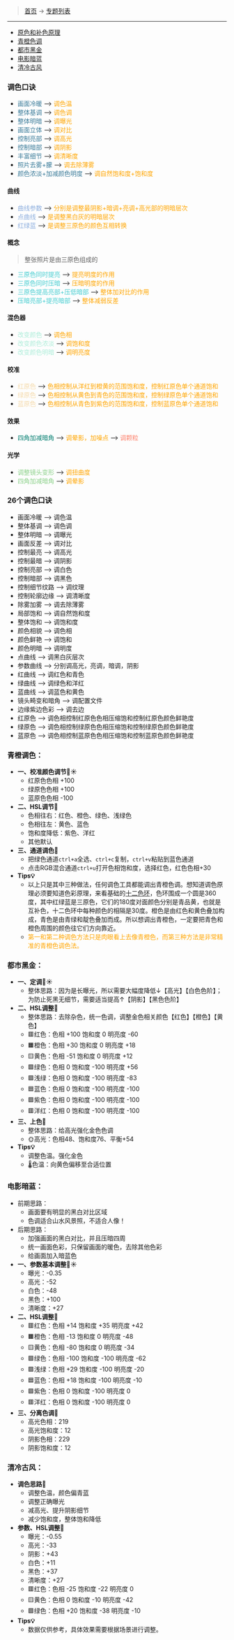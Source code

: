 >  [首页](../README.md) -> [专题列表](专题列表.md)

---

* [原色和补色原理](./CameraRaw相关/原色和补色原理.md)
* [青橙色调](#Lime-orange_tones)
* [都市黑金](#Black-gold_tones)
* [电影暗蓝](#Dark-blue_tones)
* [清冷古风](#Cool-ancient_tones)

### 调色口诀
* <div><font color="#3A7B99">画面冷暖</font> --> <font color="orange">调色温</font></div>
* <div><font color="#3A7B99">整体基调</font> --> <font color="orange">调色调</font></div>
* <div><font color="#3A7B99">整体明暗</font> --> <font color="orange">调曝光</font></div>
* <div><font color="#3A7B99">画面立体</font> --> <font color="orange">调对比</font></div>
* <div><font color="#3A7B99">控制亮部</font> --> <font color="orange">调高光</font></div>
* <div><font color="#3A7B99">控制暗部</font> --> <font color="orange">调阴影</font></div>
* <div><font color="#3A7B99">丰富细节</font> --> <font color="orange">调清晰度</font></div>
* <div><font color="#3A7B99">照片去雾+朦</font> --> <font color="orange">调去除薄雾</font></div>
* <div><font color="#3A7B99">颜色浓淡+加减颜色明度</font> --> <font color="orange">调自然饱和度+饱和度</font></div>

#### 曲线
* <div><font color="#8CAEDE">曲线参数</font> --> <font color="orange">分别是调整最阴影+暗调+亮调+高光部的明暗层次</font></div>
* <div><font color="#8CAEDE">点曲线</font> --> <font color="orange">是调整黑白灰的明暗层次</font></div>
* <div><font color="#8CAEDE">红绿蓝</font> --> <font color="orange">是调整三原色的颜色互相转换</font></div>

#### 概念
> 整张照片是由三原色组成的
* <div><font color="#46CDD0">三原色同时提亮</font> --> <font color="orange">提亮明度的作用</font></div>
* <div><font color="#46CDD0">三原色同时压暗</font> --> <font color="orange">压暗明度的作用</font></div>
* <div><font color="#46CDD0">三原色提高亮部+压低暗部</font> --> <font color="orange">整体加对比的作用</font></div>
* <div><font color="#46CDD0">压暗亮部+提亮暗部</font> --> <font color="orange">整体减弱反差</font></div>

#### 混色器
* <div><font color="#ACEDD9">改变颜色</font> --> <font color="orange">调色相</font></div>
* <div><font color="#ACEDD9">改变颜色浓淡</font> --> <font color="orange">调饱和度</font></div>
* <div><font color="#ACEDD9">改变颜色明暗</font> --> <font color="orange">调明亮度</font></div>

#### 校准
* <div><font color="#F5DAAB">红原色</font> --> <font color="orange">色相控制从洋红到橙黄的范围饱和度，控制红原色单个通道饱和</font></div>
* <div><font color="#F5DAAB">绿原色</font> --> <font color="orange">色相控制从黄色到青色的范围饱和度，控制绿原色单个通道饱和</font></div>
* <div><font color="#F5DAAB">蓝原色</font> --> <font color="orange">色相控制从青色到紫色的范围饱和度，控制蓝原色单个通道饱和</font></div>

#### 效果
* <div><font color="#017D6F">四角加减暗角</font> --> <font color="orange">调晕影，加噪点</font> --> <font color="#FD836E">调颗粒</font></div>

#### 光学
* <div><font color="#8AD088">调整镜头变形</font> --> <font color="orange">调扭曲度</font></div>
* <div><font color="#8AD088">四角加减暗角</font> --> <font color="orange">调晕影</font></div>


### 26个调色口诀
* 画面冷暖 --> 调色温
* 整体基调 --> 调色调
* 整体明暗 --> 调曝光
* 画面反差 --> 调对比
* 控制最亮 --> 调高光
* 控制最暗 --> 调阴影
* 控制亮部 --> 调白色
* 控制暗部 --> 调黑色
* 控制细节纹路 --> 调纹理
* 控制轮廓边缘 --> 调清晰度
* 除雾加雾 --> 调去除薄雾
* 局部饱和 --> 调自然饱和度
* 整体饱和 --> 调饱和度
* 颜色相貌 --> 调色相
* 颜色鲜艳 --> 调饱和
* 颜色明暗 --> 调明度
* 点曲线 --> 调黑白灰层次
* 参数曲线 --> 分别调高光，亮调，暗调，阴影
* 红曲线 --> 调红色和青色
* 绿曲线 --> 调绿色和洋红
* 蓝曲线 --> 调蓝色和黄色
* 镜头畸变和暗角 --> 调配置文件
* 边缘紫边色彩 --> 调去边
* 红原色 --> 调色相控制红原色色相压缩饱和控制红原色颜色鲜艳度
* 绿原色 --> 调色相控制绿原色色相压缩饱和控制绿原色颜色鲜艳度
* 蓝原色 --> 调色相控制蓝原色色相压缩饱和控制蓝原色颜色鲜艳度

### <span id="Lime-orange_tones">青橙调色</span>：
+ **一、校准颜色调节🌟☀️**
    - 红原色色相 +100
    - 绿原色色相 +100
    - 蓝原色色相 -100
+ **二、HSL调节🌈**
    - 色相往右：红色、橙色、绿色、浅绿色
    - 色相往左：黄色、蓝色
    - 饱和度降低：紫色、洋红
    - 其他默认
+ **三、通道调色🎨**
    - 把绿色通道`ctrl+a`全选、`ctrl+c`复制，`ctrl+v`粘贴到蓝色通道
    - 点击RGB混合通道`ctrl+u`打开色相饱和度，选择红色，红色色相+30
+ **Tips💡**
    - 以上只是其中三种做法，任何调色工具都能调出青橙色调。想知道调色原理必须要知道色彩原理，来看基础的[十二色环](../topwrite/assets/images/material/十二色环.jpg)，色环围成一个圆是360度，其中红绿蓝是三原色，它们的180度对面颜色分别是青品黄，也就是互补色，十二色环中每种颜色的相隔是30度。橙色是由红色和黄色叠加构成，青色是由青绿和靛色叠加而成。所以想调出青橙色，一定要把青色和橙色周围的颜色往它们方向靠近。
    - <font color="orange">第一和第二种调色方法只是肉眼看上去像青橙色，而第三种方法是非常精准的青橙色调色法。</font>

### <span id="Black-gold_tones">都市黑金</span>：
+ **一、定调🌟☀️**
    - 整体思路：因为是长曝光，所以需要大幅度降低↓【高光】【白色色阶】；为防止死黑无细节，需要适当提高↑【阴影】【黑色色阶】
+ **二、HSL调整🌈**
    - 整体思路：去除杂色，统一色调，调整金色相关颜色【红色】【橙色】【黄色】
    - 🟥红色：色相 +100 饱和度 0    明亮度 -60
    - 🟧橙色：色相 +30  饱和度 0    明亮度 +18
    - 🟨黄色：色相 -51  饱和度 0    明亮度 +12
    - 🟩绿色：色相 0    饱和度 -100 明亮度 +56
    - 🟩浅绿：色相 0    饱和度 -100 明亮度 -83
    - 🟦蓝色：色相 0    饱和度 -100 明亮度 -100
    - 🟪紫色：色相 0    饱和度 -100 明亮度 -100
    - 🟥洋红：色相 0    饱和度 -100 明亮度 -100
+ **三、上色🎨**
    - 整体思路：给高光强化金色色调
    - 🌞高光：色相48、饱和度76、平衡+54
+ **Tips💡**
    - 调整色温。强化金色
    - 🌡️色温：向黄色偏移至合适位置

### <span id="Dark-blue_tones">电影暗蓝</span>：
+ 前期思路：
    - 画面要有明显的黑白对比区域
    - 色调适合山水风景照，不适合人像！
+ 后期思路：
    - 加强画面的黑白对比，并且压暗四周
    - 统一画面色彩，只保留画面的暖色，去除其他色彩
    - 给画面加入暗蓝色
+ **一、参数基本调整🌟☀️**
    - 曝光：-0.35
    - 高光：-52
    - 白色：-48
    - 黑色：+100
    - 清晰度：+27
+ **二、HSL调整🌈**
    - 🟥红色：色相 +14  饱和度 +35  明亮度 +42
    - 🟧橙色：色相 -13  饱和度 0    明亮度 -48
    - 🟨黄色：色相 -80  饱和度 0    明亮度 -34
    - 🟩绿色：色相 -100 饱和度 -100 明亮度 -62
    - 🟩浅绿：色相 +29  饱和度 -100 明亮度 -20
    - 🟦蓝色：色相 +18  饱和度 -100 明亮度 -10
    - 🟪紫色：色相 0    饱和度 -100 明亮度 0
    - 🟥洋红：色相 0    饱和度 -100 明亮度 0
+ **三、分离色调🎨**
    - 高光色相：219
    - 高光饱和度：12
    - 阴影色相：229
    - 阴影饱和度：12

### <span id="Cool-ancient_tones">清冷古风</span>：
+ **调色思路🌟**
    - 调整色温，颜色偏青蓝
    - 调整正确曝光
    - 减高光、提升阴影细节
    - 减少饱和度，整体饱和降低
+ **参数、HSL调整🌈**
    - 曝光：-0.55
    - 高光：-33
    - 阴影：+43
    - 白色：+11
    - 黑色：+37
    - 清晰度：+27
    - 🟥红色：色相 -25  饱和度 -22  明亮度 0
    - 🟨黄色：色相   0  饱和度 -10  明亮度 -42
    - 🟩绿色：色相 +20  饱和度 -38  明亮度 -10
+ **Tips💡**
    - 数据仅供参考，具体效果需要根据场景进行调整。
